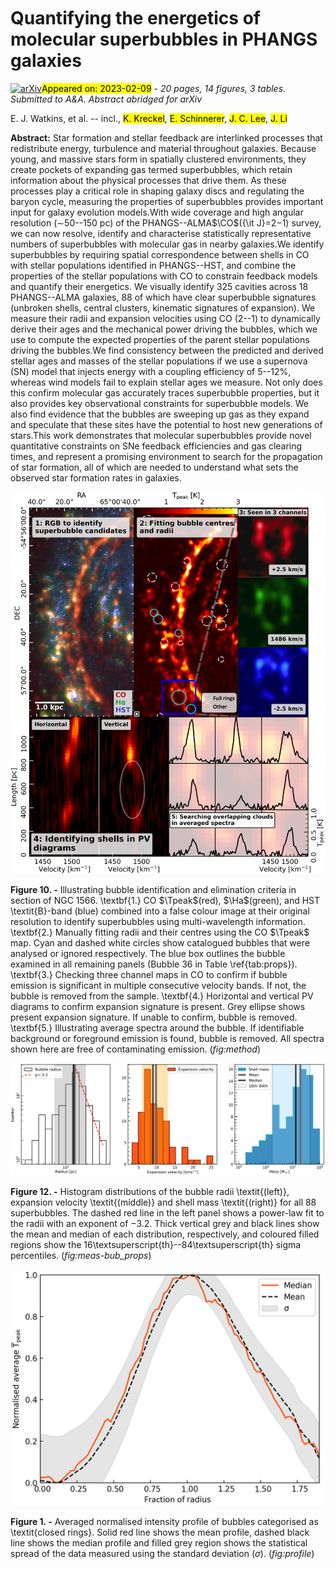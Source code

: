 <div class="macros" style="visibility:hidden;">
$\newcommand{\ensuremath}{}$
$\newcommand{\xspace}{}$
$\newcommand{\object}[1]{\texttt{#1}}$
$\newcommand{\farcs}{{.}''}$
$\newcommand{\farcm}{{.}'}$
$\newcommand{\arcsec}{''}$
$\newcommand{\arcmin}{'}$
$\newcommand{\ion}[2]{#1#2}$
$\newcommand{\textsc}[1]{\textrm{#1}}$
$\newcommand{\hl}[1]{\textrm{#1}}$
$\newcommand{\SII}{[S\textsc{ii}]}$
$\newcommand{\OI}{[O\textsc{i}]}$
$\newcommand{\OIII}{[O\textsc{iii}]}$
$\newcommand{\NII}{[N\textsc{ii}]}$
$\newcommand{\kms}{km~s^{-1}}$
$\newcommand{\h}{H_2}$
$\newcommand{\msun}{M_\odot}$
$\newcommand{\e}{\times10}$
$\newcommand{\HII}{H\textsc{ii}}$
$\newcommand{\HI}{H\textsc{i}}$
$\newcommand{\Ha}{H\alpha}$
$\newcommand{\Hb}{H\beta}$
$\newcommand{\CO}{^{12}CO}$
$\newcommand{\Tpeak}{T_\text{peak}}$</div>

<div class="macros" style="visibility:hidden;">
$\newcommand{$\ensuremath$}{}$
$\newcommand{$\xspace$}{}$
$\newcommand{$\object$}[1]{\texttt{#1}}$
$\newcommand{$\farcs$}{{.}''}$
$\newcommand{$\farcm$}{{.}'}$
$\newcommand{$\arcsec$}{''}$
$\newcommand{$\arcmin$}{'}$
$\newcommand{$\ion$}[2]{#1#2}$
$\newcommand{$\textsc$}[1]{\textrm{#1}}$
$\newcommand{$\hl$}[1]{\textrm{#1}}$
$\newcommand{$\SII$}{[S$\textsc${ii}]}$
$\newcommand{$\OI$}{[O$\textsc${i}]}$
$\newcommand{$\OI$II}{[O$\textsc${iii}]}$
$\newcommand{$\NII$}{[N$\textsc${ii}]}$
$\newcommand{$\kms$}{km~s^{-1}}$
$\newcommand{$\h$}{H_2}$
$\newcommand{$\msun$}{M_\odot}$
$\newcommand{$\e$}{\times10}$
$\newcommand{$\HII$}{H$\textsc${ii}}$
$\newcommand{$\HI$}{H$\textsc${i}}$
$\newcommand{$\Ha$}{H\alpha}$
$\newcommand{$\Hb$}{H\beta}$
$\newcommand{$\CO$}{^{12}CO}$
$\newcommand{$\Tpeak$}{T_\text{peak}}$</div>



<div id="title">

# Quantifying the energetics of molecular superbubbles in PHANGS galaxies

</div>
<div id="comments">

[![arXiv](https://img.shields.io/badge/arXiv-2302.03699-b31b1b.svg)](https://arxiv.org/abs/2302.03699)<mark>Appeared on: 2023-02-09</mark> - _20 pages, 14 figures, 3 tables. Submitted to A&A. Abstract abridged for arXiv_

</div>
<div id="authors">

E. J. Watkins, et al. -- incl., <mark>K. Kreckel</mark>, <mark>E. Schinnerer</mark>, <mark>J. C. Lee</mark>, <mark>J. Li</mark>

</div>
<div id="abstract">

**Abstract:** Star formation and stellar feedback are interlinked processes that redistribute energy, turbulence and material throughout galaxies. Because young, and massive stars form in spatially clustered environments, they create pockets of expanding gas termed superbubbles, which retain information about the physical processes that drive them. As these processes play a critical role in shaping galaxy discs and regulating the baryon cycle, measuring the properties of superbubbles provides important input for galaxy evolution models.With wide coverage and high angular resolution ($\sim$50--150 pc) of the PHANGS--ALMA$\CO$({\it J}=2$-$1) survey, we can now resolve, identify and characterise statistically representative numbers of superbubbles with molecular gas in nearby galaxies.We identify superbubbles by requiring spatial correspondence between shells in CO with stellar populations identified in PHANGS--HST, and combine the properties of the stellar populations with CO to constrain feedback models and quantify their energetics. We visually identify 325 cavities across 18 PHANGS--ALMA galaxies, 88 of which have clear superbubble signatures (unbroken shells, central clusters, kinematic signatures of expansion). We measure their radii and expansion velocities using CO (2--1) to dynamically derive their ages and the mechanical power driving the bubbles, which we use to compute the expected properties of the parent stellar populations driving the bubbles.We find consistency between the predicted and derived stellar ages and masses of the stellar populations if we use a supernova (SN) model that injects energy with a coupling efficiency of 5--12\%, whereas wind models fail to explain stellar ages we measure. Not only does this confirm molecular gas accurately traces superbubble properties, but it also provides key observational constraints for superbubble models. We also find evidence that the bubbles are sweeping up gas as they expand and speculate that these sites have the potential to host new generations of stars.This work demonstrates that molecular superbubbles provide  novel quantitative constraints on SNe feedback efficiencies and gas clearing times, and represent a promising environment to search for the propagation of star formation, all of which are needed to understand what sets the observed star formation rates in galaxies.

</div>

<div id="div_fig1">

<img src="tmp_2302.03699/./used_plots/method_illistration_2.png" alt="Fig10" width="100%"/>

**Figure 10. -** Illustrating bubble identification and elimination criteria in section of NGC 1566. \textbf{1.} CO $\Tpeak$(red), $\Ha$(green), and HST \textit{B}-band (blue) combined into a false colour image at their original resolution to identify superbubbles using multi-wavelength information. \textbf{2.} Manually fitting radii and their centres using the CO $\Tpeak$ map. Cyan and dashed white circles show catalogued bubbles that were analysed or ignored respectively. The blue box outlines the bubble examined in all remaining panels (Bubble 36 in Table \ref{tab:props}). \textbf{3.} Checking three channel maps in CO to confirm if bubble emission is significant in multiple consecutive velocity bands. If not, the bubble is removed from the sample. \textbf{4.} Horizontal and vertical PV diagrams to confirm expansion signature is present. Grey ellipse shows present expansion signature. If unable to confirm, bubble is removed. \textbf{5.} Illustrating average spectra around the bubble. If identifiable background or foreground emission is found, bubble is removed. All spectra shown here are free of contaminating emission. (*fig:method*)

</div>
<div id="div_fig2">

<img src="tmp_2302.03699/./used_plots/measured_bub_props-v1p3-peer-avg_velo.png" alt="Fig12" width="100%"/>

**Figure 12. -** Histogram distributions of the bubble radii \textit{(left)}, expansion velocity \textit{(middle)} and shell mass \textit{(right)} for all 88 superbubbles. The dashed red line in the left panel shows a power-law fit to the radii with an exponent of $-3.2$. Thick vertical grey and black lines show the mean and median of each distribution, respectively, and coloured filled regions show the 16\textsuperscript{th}--84\textsuperscript{th} sigma percentiles. (*fig:meas-bub_props*)

</div>
<div id="div_fig3">

<img src="tmp_2302.03699/./used_plots/average_tpeak_intensity-all_norm-err-peer_reviewed.png" alt="Fig1" width="100%"/>

**Figure 1. -** Averaged normalised intensity profile of bubbles categorised as \textit{closed rings}. Solid red line shows the mean profile, dashed black line shows the median profile and filled grey region shows the statistical spread of the data measured using the standard deviation ($\sigma$). (*fig:profile*)

</div>